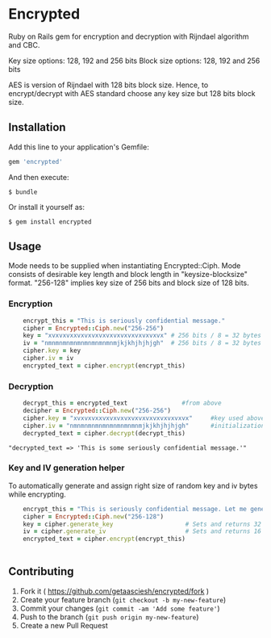 # Encrypted

Ruby on Rails gem for encryption and decryption with Rijndael algorithm and CBC.

Key size options: 128, 192 and 256 bits
Block size options: 128, 192 and 256 bits

AES is version of Rijndael with 128 bits block size. Hence, to encrypt/decrypt with AES standard choose any key size but 128 bits block size.


## Installation

Add this line to your application's Gemfile:

```ruby
gem 'encrypted'
```

And then execute:

    $ bundle

Or install it yourself as:

    $ gem install encrypted

## Usage
Mode needs to be supplied when instantiating Encrypted::Ciph. Mode consists of desirable key length and block length in "keysize-blocksize" format.
"256-128" implies key size of 256 bits and block size of 128 bits.

### Encryption
```ruby
    encrypt_this = "This is seriously confidential message."
    cipher = Encrypted::Ciph.new("256-256")
    key = "xvxvxvxxvxvxvxvxvxvxvxvxvxvxvxvx" # 256 bits / 8 = 32 bytes
    iv = "nmnmnmnmnmnmnmnmnmnmjkjkhjhjhjgh"  # 256 bits / 8 = 32 bytes
    cipher.key = key
    cipher.iv = iv
    encrypted_text = cipher.encrypt(encrypt_this)
```
### Decryption
```ruby
    decrypt_this = encrypted_text               #from above
    decipher = Encrypted::Ciph.new("256-256")
    cipher.key = "xvxvxvxxvxvxvxvxvxvxvxvxvxvxvxvx"     #key used above to encrypt
    cipher.iv = "nmnmnmnmnmnmnmnmnmnmjkjkhjhjhjgh"      #initialization vector used above
    decrypted_text = cipher.decrypt(decrypt_this)
```
    "decrypted_text => 'This is some seriously confidential message.'"

### Key and IV generation helper
To automatically generate and assign right size of random key and iv bytes while encrypting. 
```ruby
    encrypt_this = "This is seriously confidential message. Let me generate stuff for ya."
    cipher = Encrypted::Ciph.new("256-128")
    key = cipher.generate_key                    # Sets and returns 32 bytes long string
    iv = cipher.generate_iv                      # Sets and returns 16 bytes long string
    encrypted_text = cipher.encrypt(encrypt_this)
    
```   

## Contributing

1. Fork it ( https://github.com/getaasciesh/encrypted/fork )
2. Create your feature branch (`git checkout -b my-new-feature`)
3. Commit your changes (`git commit -am 'Add some feature'`)
4. Push to the branch (`git push origin my-new-feature`)
5. Create a new Pull Request
